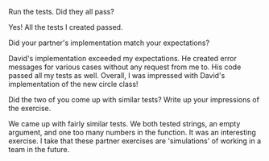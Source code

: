 Run the tests. Did they all pass?

Yes! All the tests I created passed.

Did your partner's implementation match your expectations?

David's implementation exceeded my expectations. He created error messages for various cases without any request from me to. His code passed all my tests as well. Overall, I was impressed with David's implementation of the new circle class!

Did the two of you come up with similar tests? Write up your impressions of the exercise.

We came up with fairly similar tests. We both tested strings, an empty argument, and one too many numbers in the function. It was an interesting exercise. I take that these partner exercises are 'simulations' of working in a team in the future.

